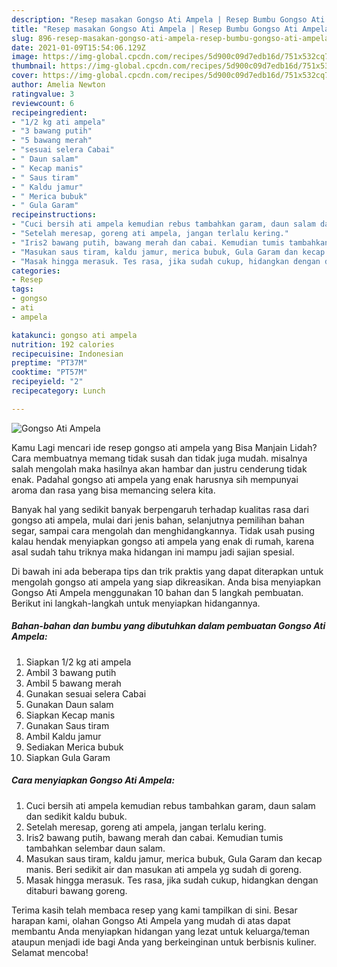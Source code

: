 ```yaml
---
description: "Resep masakan Gongso Ati Ampela | Resep Bumbu Gongso Ati Ampela Yang Enak Dan Lezat"
title: "Resep masakan Gongso Ati Ampela | Resep Bumbu Gongso Ati Ampela Yang Enak Dan Lezat"
slug: 896-resep-masakan-gongso-ati-ampela-resep-bumbu-gongso-ati-ampela-yang-enak-dan-lezat
date: 2021-01-09T15:54:06.129Z
image: https://img-global.cpcdn.com/recipes/5d900c09d7edb16d/751x532cq70/gongso-ati-ampela-foto-resep-utama.jpg
thumbnail: https://img-global.cpcdn.com/recipes/5d900c09d7edb16d/751x532cq70/gongso-ati-ampela-foto-resep-utama.jpg
cover: https://img-global.cpcdn.com/recipes/5d900c09d7edb16d/751x532cq70/gongso-ati-ampela-foto-resep-utama.jpg
author: Amelia Newton
ratingvalue: 3
reviewcount: 6
recipeingredient:
- "1/2 kg ati ampela"
- "3 bawang putih"
- "5 bawang merah"
- "sesuai selera Cabai"
- " Daun salam"
- " Kecap manis"
- " Saus tiram"
- " Kaldu jamur"
- " Merica bubuk"
- " Gula Garam"
recipeinstructions:
- "Cuci bersih ati ampela kemudian rebus tambahkan garam, daun salam dan sedikit kaldu bubuk."
- "Setelah meresap, goreng ati ampela, jangan terlalu kering."
- "Iris2 bawang putih, bawang merah dan cabai. Kemudian tumis tambahkan selembar daun salam."
- "Masukan saus tiram, kaldu jamur, merica bubuk, Gula Garam dan kecap manis. Beri sedikit air dan masukan ati ampela yg sudah di goreng."
- "Masak hingga merasuk. Tes rasa, jika sudah cukup, hidangkan dengan ditaburi bawang goreng."
categories:
- Resep
tags:
- gongso
- ati
- ampela

katakunci: gongso ati ampela 
nutrition: 192 calories
recipecuisine: Indonesian
preptime: "PT37M"
cooktime: "PT57M"
recipeyield: "2"
recipecategory: Lunch

---
```



![Gongso Ati Ampela](https://img-global.cpcdn.com/recipes/5d900c09d7edb16d/751x532cq70/gongso-ati-ampela-foto-resep-utama.jpg)

Kamu Lagi mencari ide resep gongso ati ampela yang Bisa Manjain Lidah? Cara membuatnya memang tidak susah dan tidak juga mudah. misalnya salah mengolah maka hasilnya akan hambar dan justru cenderung tidak enak. Padahal gongso ati ampela yang enak harusnya sih mempunyai aroma dan rasa yang bisa memancing selera kita.

Banyak hal yang sedikit banyak berpengaruh terhadap kualitas rasa dari gongso ati ampela, mulai dari jenis bahan, selanjutnya pemilihan bahan segar, sampai cara mengolah dan menghidangkannya. Tidak usah pusing kalau hendak menyiapkan gongso ati ampela yang enak di rumah, karena asal sudah tahu triknya maka hidangan ini mampu jadi sajian spesial.




Di bawah ini ada beberapa tips dan trik praktis yang dapat diterapkan untuk mengolah gongso ati ampela yang siap dikreasikan. Anda bisa menyiapkan Gongso Ati Ampela menggunakan 10 bahan dan 5 langkah pembuatan. Berikut ini langkah-langkah untuk menyiapkan hidangannya.

<!--inarticleads1-->

##### Bahan-bahan dan bumbu yang dibutuhkan dalam pembuatan Gongso Ati Ampela:

1. Siapkan 1/2 kg ati ampela
1. Ambil 3 bawang putih
1. Ambil 5 bawang merah
1. Gunakan sesuai selera Cabai
1. Gunakan  Daun salam
1. Siapkan  Kecap manis
1. Gunakan  Saus tiram
1. Ambil  Kaldu jamur
1. Sediakan  Merica bubuk
1. Siapkan  Gula Garam




<!--inarticleads2-->

##### Cara menyiapkan Gongso Ati Ampela:

1. Cuci bersih ati ampela kemudian rebus tambahkan garam, daun salam dan sedikit kaldu bubuk.
1. Setelah meresap, goreng ati ampela, jangan terlalu kering.
1. Iris2 bawang putih, bawang merah dan cabai. Kemudian tumis tambahkan selembar daun salam.
1. Masukan saus tiram, kaldu jamur, merica bubuk, Gula Garam dan kecap manis. Beri sedikit air dan masukan ati ampela yg sudah di goreng.
1. Masak hingga merasuk. Tes rasa, jika sudah cukup, hidangkan dengan ditaburi bawang goreng.




Terima kasih telah membaca resep yang kami tampilkan di sini. Besar harapan kami, olahan Gongso Ati Ampela yang mudah di atas dapat membantu Anda menyiapkan hidangan yang lezat untuk keluarga/teman ataupun menjadi ide bagi Anda yang berkeinginan untuk berbisnis kuliner. Selamat mencoba!
